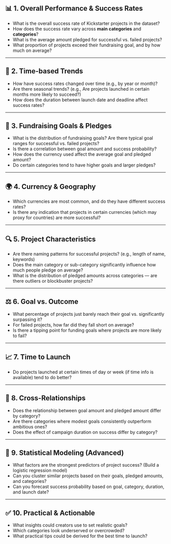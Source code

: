 ## 📊 **1. Overall Performance & Success Rates**

* What is the overall success rate of Kickstarter projects in the dataset?
* How does the success rate vary across **main categories** and **categories**?
* What is the average amount pledged for successful vs. failed projects?
* What proportion of projects exceed their fundraising goal, and by how much on average?

---

## 📅 **2. Time-based Trends**

* How have success rates changed over time (e.g., by year or month)?
* Are there seasonal trends? (e.g., Are projects launched in certain months more likely to succeed?)
* How does the duration between launch date and deadline affect success rates?
---

## 💸 **3. Fundraising Goals & Pledges**

* What is the distribution of fundraising goals? Are there typical goal ranges for successful vs. failed projects?
* Is there a correlation between goal amount and success probability?
* How does the currency used affect the average goal and pledged amount?
* Do certain categories tend to have higher goals and larger pledges?

---

## 🌍 **4. Currency & Geography**

* Which currencies are most common, and do they have different success rates?
* Is there any indication that projects in certain currencies (which may proxy for countries) are more successful?

---

## 🔍 **5. Project Characteristics**

* Are there naming patterns for successful projects? (e.g., length of name, keywords)
* Does the main category or sub-category significantly influence how much people pledge on average?
* What is the distribution of pledged amounts across categories — are there outliers or blockbuster projects?

---

## ⚖️ **6. Goal vs. Outcome**

* What percentage of projects just barely reach their goal vs. significantly surpassing it?
* For failed projects, how far did they fall short on average?
* Is there a tipping point for funding goals where projects are more likely to fail?

---

## 📈 **7. Time to Launch**

* Do projects launched at certain times of day or week (if time info is available) tend to do better?

---

## 🧩 **8. Cross-Relationships**

* Does the relationship between goal amount and pledged amount differ by category?
* Are there categories where modest goals consistently outperform ambitious ones?
* Does the effect of campaign duration on success differ by category?

---

## 🧮 **9. Statistical Modeling (Advanced)**

* What factors are the strongest predictors of project success? (Build a logistic regression model)
* Can you cluster similar projects based on their goals, pledged amounts, and categories?
* Can you forecast success probability based on goal, category, duration, and launch date?

---

## ✅ **10. Practical & Actionable**

* What insights could creators use to set realistic goals?
* Which categories look underserved or overcrowded?
* What practical tips could be derived for the best time to launch?
